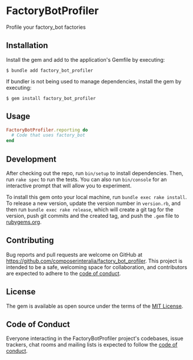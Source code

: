 # FactoryBotProfiler

Profile your factory\_bot factories

## Installation

Install the gem and add to the application's Gemfile by executing:

    $ bundle add factory_bot_profiler

If bundler is not being used to manage dependencies, install the gem by executing:

    $ gem install factory_bot_profiler

## Usage

```rb
FactoryBotProfiler.reporting do
  # Code that uses factory_bot
end
```

## Development

After checking out the repo, run `bin/setup` to install dependencies. Then, run `rake spec` to run the tests. You can also run `bin/console` for an interactive prompt that will allow you to experiment.

To install this gem onto your local machine, run `bundle exec rake install`. To release a new version, update the version number in `version.rb`, and then run `bundle exec rake release`, which will create a git tag for the version, push git commits and the created tag, and push the `.gem` file to [rubygems.org](https://rubygems.org).

## Contributing

Bug reports and pull requests are welcome on GitHub at https://github.com/composerinteralia/factory_bot_profiler. This project is intended to be a safe, welcoming space for collaboration, and contributors are expected to adhere to the [code of conduct](https://github.com/composerinteralia/factory_bot_profiler/blob/main/CODE_OF_CONDUCT.md).

## License

The gem is available as open source under the terms of the [MIT License](https://opensource.org/licenses/MIT).

## Code of Conduct

Everyone interacting in the FactoryBotProfiler project's codebases, issue trackers, chat rooms and mailing lists is expected to follow the [code of conduct](https://github.com/composerinteralia/factory_bot_profiler/blob/main/CODE_OF_CONDUCT.md).
